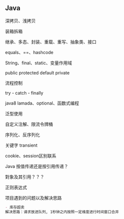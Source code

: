 ## Java

深拷贝、浅拷贝

装箱拆箱

继承、多态、封装、重载、重写、抽象类、接口

equals、==、hashcode

String、final、static、变量作用域

public protected default private

流程控制

try - catch - finally

java8 lamada、optional、函数式编程

泛型使用

自定义注解、限流令牌桶

序列化、反序列化

关键字 transient 	

cookie、session区别联系

Java 按值传递还是按引用传递？

對象及其引用？？？

正则表达式

项目遇到的问题以及解决思路

```markdown
- 库存超卖
解决思路：请求放进队列, 1秒钟之内按照一定维度进行时间窗口合并
```

